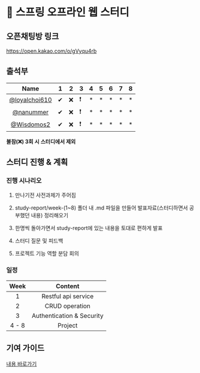 # 🐳 스프링 오프라인 웹 스터디

## 오픈채팅방 링크

https://open.kakao.com/o/gVyqu4rb

## 출석부

|      Name     |  1 |  2 | 3  | 4 | 5 | 6 | 7 | 8 |
|:-------------:|:---:|:---:|----|---|---|---|---|---|
| [@loyalchoi610]( https://github.com/loyalchoi610)| ✔| ❌ | ❗ | * | * | * | * | * |
| [@nanummer]( https://github.com/nanummer)| ✔| ❌ | ❗ | * | * | * | * | * |
| [@Wisdomos2]( https://github.com/Wisdomos2)| ✔| ❌ | ❗ | * | * | * | * | * |


**불참(❌) 3회 시 스터디에서 제외**

## 스터디 진행 & 계획

### 진행 시나리오

1. 만나기전 사전과제가 주어짐
 
2. study-report/week-(1~8) 폴더 내 .md 파일을 만들어 발표자료(스터디하면서 공부했던 내용) 정리해오기

3. 한명씩 돌아가면서 study-report에 있는 내용을 토대로 편하게 발표

4. 스터디 질문 및 피드백

5. 프로젝트 기능 역할 분담 회의

### 일정

|      Week     |  Content | 
|:-------------:|:---:|
|1|Restful api service|
|2|CRUD operation|
|3|Authentication & Security
| 4 - 8 | Project |

## 기여 가이드

[내용 바로가기](./contribution-guide/contribution-guide.md)
